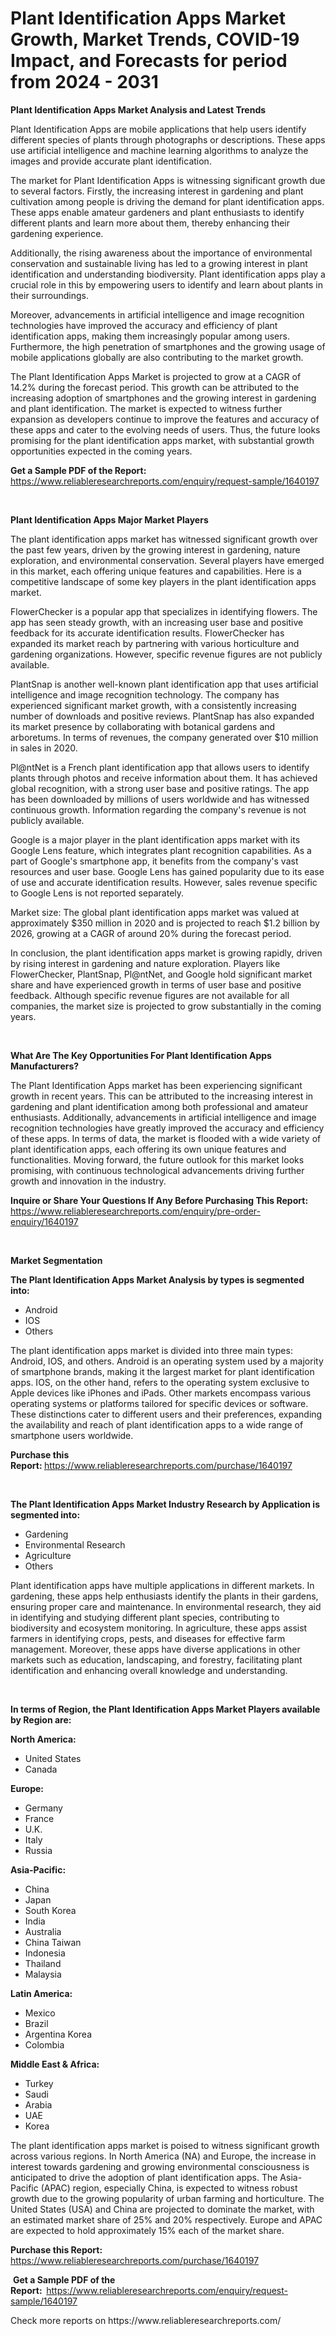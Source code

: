 <p><h1>Plant Identification Apps Market Growth, Market Trends, COVID-19 Impact, and Forecasts for period from 2024 - 2031</h1></p><p><strong>Plant Identification Apps Market Analysis and Latest Trends</strong></p>
<p><p>Plant Identification Apps are mobile applications that help users identify different species of plants through photographs or descriptions. These apps use artificial intelligence and machine learning algorithms to analyze the images and provide accurate plant identification.</p><p>The market for Plant Identification Apps is witnessing significant growth due to several factors. Firstly, the increasing interest in gardening and plant cultivation among people is driving the demand for plant identification apps. These apps enable amateur gardeners and plant enthusiasts to identify different plants and learn more about them, thereby enhancing their gardening experience.</p><p>Additionally, the rising awareness about the importance of environmental conservation and sustainable living has led to a growing interest in plant identification and understanding biodiversity. Plant identification apps play a crucial role in this by empowering users to identify and learn about plants in their surroundings.</p><p>Moreover, advancements in artificial intelligence and image recognition technologies have improved the accuracy and efficiency of plant identification apps, making them increasingly popular among users. Furthermore, the high penetration of smartphones and the growing usage of mobile applications globally are also contributing to the market growth.</p><p>The Plant Identification Apps Market is projected to grow at a CAGR of 14.2% during the forecast period. This growth can be attributed to the increasing adoption of smartphones and the growing interest in gardening and plant identification. The market is expected to witness further expansion as developers continue to improve the features and accuracy of these apps and cater to the evolving needs of users. Thus, the future looks promising for the plant identification apps market, with substantial growth opportunities expected in the coming years.</p></p>
<p><strong>Get a Sample PDF of the Report:&nbsp;</strong> <a href="https://www.reliableresearchreports.com/enquiry/request-sample/1640197">https://www.reliableresearchreports.com/enquiry/request-sample/1640197</a></p>
<p>&nbsp;</p>
<p><strong>Plant Identification Apps Major Market Players</strong></p>
<p><p>The plant identification apps market has witnessed significant growth over the past few years, driven by the growing interest in gardening, nature exploration, and environmental conservation. Several players have emerged in this market, each offering unique features and capabilities. Here is a competitive landscape of some key players in the plant identification apps market.</p><p>FlowerChecker is a popular app that specializes in identifying flowers. The app has seen steady growth, with an increasing user base and positive feedback for its accurate identification results. FlowerChecker has expanded its market reach by partnering with various horticulture and gardening organizations. However, specific revenue figures are not publicly available.</p><p>PlantSnap is another well-known plant identification app that uses artificial intelligence and image recognition technology. The company has experienced significant market growth, with a consistently increasing number of downloads and positive reviews. PlantSnap has also expanded its market presence by collaborating with botanical gardens and arboretums. In terms of revenues, the company generated over $10 million in sales in 2020.</p><p>Pl@ntNet is a French plant identification app that allows users to identify plants through photos and receive information about them. It has achieved global recognition, with a strong user base and positive ratings. The app has been downloaded by millions of users worldwide and has witnessed continuous growth. Information regarding the company's revenue is not publicly available.</p><p>Google is a major player in the plant identification apps market with its Google Lens feature, which integrates plant recognition capabilities. As a part of Google's smartphone app, it benefits from the company's vast resources and user base. Google Lens has gained popularity due to its ease of use and accurate identification results. However, sales revenue specific to Google Lens is not reported separately.</p><p>Market size: The global plant identification apps market was valued at approximately $350 million in 2020 and is projected to reach $1.2 billion by 2026, growing at a CAGR of around 20% during the forecast period.</p><p>In conclusion, the plant identification apps market is growing rapidly, driven by rising interest in gardening and nature exploration. Players like FlowerChecker, PlantSnap, Pl@ntNet, and Google hold significant market share and have experienced growth in terms of user base and positive feedback. Although specific revenue figures are not available for all companies, the market size is projected to grow substantially in the coming years.</p></p>
<p>&nbsp;</p>
<p><strong>What Are The Key Opportunities For Plant Identification Apps Manufacturers?</strong></p>
<p><p>The Plant Identification Apps market has been experiencing significant growth in recent years. This can be attributed to the increasing interest in gardening and plant identification among both professional and amateur enthusiasts. Additionally, advancements in artificial intelligence and image recognition technologies have greatly improved the accuracy and efficiency of these apps. In terms of data, the market is flooded with a wide variety of plant identification apps, each offering its own unique features and functionalities. Moving forward, the future outlook for this market looks promising, with continuous technological advancements driving further growth and innovation in the industry.</p></p>
<p><strong>Inquire or Share Your Questions If Any Before Purchasing This Report:</strong> <a href="https://www.reliableresearchreports.com/enquiry/pre-order-enquiry/1640197">https://www.reliableresearchreports.com/enquiry/pre-order-enquiry/1640197</a></p>
<p>&nbsp;</p>
<p><strong>Market Segmentation</strong></p>
<p><strong>The Plant Identification Apps Market Analysis by types is segmented into:</strong></p>
<p><ul><li>Android</li><li>IOS</li><li>Others</li></ul></p>
<p><p>The plant identification apps market is divided into three main types: Android, IOS, and others. Android is an operating system used by a majority of smartphone brands, making it the largest market for plant identification apps. IOS, on the other hand, refers to the operating system exclusive to Apple devices like iPhones and iPads. Other markets encompass various operating systems or platforms tailored for specific devices or software. These distinctions cater to different users and their preferences, expanding the availability and reach of plant identification apps to a wide range of smartphone users worldwide.</p></p>
<p><strong>Purchase this Report:&nbsp;</strong><a href="https://www.reliableresearchreports.com/purchase/1640197">https://www.reliableresearchreports.com/purchase/1640197</a></p>
<p>&nbsp;</p>
<p><strong>The Plant Identification Apps Market Industry Research by Application is segmented into:</strong></p>
<p><ul><li>Gardening</li><li>Environmental Research</li><li>Agriculture</li><li>Others</li></ul></p>
<p><p>Plant identification apps have multiple applications in different markets. In gardening, these apps help enthusiasts identify the plants in their gardens, ensuring proper care and maintenance. In environmental research, they aid in identifying and studying different plant species, contributing to biodiversity and ecosystem monitoring. In agriculture, these apps assist farmers in identifying crops, pests, and diseases for effective farm management. Moreover, these apps have diverse applications in other markets such as education, landscaping, and forestry, facilitating plant identification and enhancing overall knowledge and understanding.</p></p>
<p>&nbsp;</p>
<p><strong>In terms of Region, the Plant Identification Apps Market Players available by Region are:</strong></p>
<p>
    <p> <strong> North America: </strong>
        <ul>
            <li>United States</li>
            <li>Canada</li>
        </ul>
        </p> 
    <p> <strong> Europe: </strong>
        <ul>
            <li>Germany</li>
            <li>France</li>
            <li>U.K.</li>
            <li>Italy</li>
            <li>Russia</li>
        </ul>
        </p> 
    <p> <strong> Asia-Pacific: </strong>
        <ul>
            <li>China</li>
            <li>Japan</li>
            <li>South Korea</li>
            <li>India</li>
            <li>Australia</li>
            <li>China Taiwan</li>
            <li>Indonesia</li>
            <li>Thailand</li>
            <li>Malaysia</li>
        </ul>
        </p> 
    <p> <strong> Latin America: </strong>
        <ul>
            <li>Mexico</li>
            <li>Brazil</li>
            <li>Argentina Korea</li>
            <li>Colombia</li>
        </ul>
        </p> 
    <p> <strong> Middle East & Africa: </strong>
        <ul>
            <li>Turkey</li>
            <li>Saudi</li>
            <li>Arabia</li>
            <li>UAE</li>
            <li>Korea</li>
        </ul>
    </p>
    </p>
<p><p>The plant identification apps market is poised to witness significant growth across various regions. In North America (NA) and Europe, the increase in interest towards gardening and growing environmental consciousness is anticipated to drive the adoption of plant identification apps. The Asia-Pacific (APAC) region, especially China, is expected to witness robust growth due to the growing popularity of urban farming and horticulture. The United States (USA) and China are projected to dominate the market, with an estimated market share of 25% and 20% respectively. Europe and APAC are expected to hold approximately 15% each of the market share.</p></p>
<p><strong>Purchase this Report: </strong><a href="https://www.reliableresearchreports.com/purchase/1640197">https://www.reliableresearchreports.com/purchase/1640197</a></p>
<p>&nbsp;<strong>Get a Sample PDF of the Report:&nbsp;&nbsp;</strong><a href="https://www.reliableresearchreports.com/enquiry/request-sample/1640197">https://www.reliableresearchreports.com/enquiry/request-sample/1640197</a></p>
<p><strong></strong></p>
<p>Check more reports on https://www.reliableresearchreports.com/</p>
